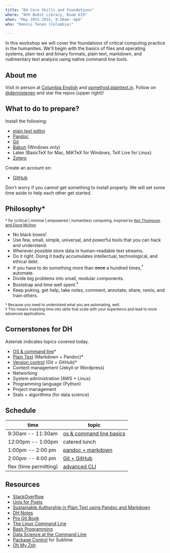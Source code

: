 ```yaml
---
title: "DH Core Skills and Foundations"
where: "NYU Bobst Library, Room 619"
when: "May 29th 2015, 9:30am--4pm"
who: "Dennis Tenen (Columbia)"

---
```


In this workshop we will cover the foundations of critical computing practice
in the humanities. We'll begin with the basics of files and operating systems,
plain text and binary formats, plain text, markdown, and rudimentary text
analysis using native command line tools.

## About me

Visit in person at [Columbia
English](http://english.columbia.edu/people/profile/453) and
[xpmethod.plaintext.in](http://xpmethod.plaintext.in/strains.html). Follow on
[@dennistenen](https://twitter.com/dennistenen) and star the repos (upper
right)!

## What to do to prepare?

Install the following:

- [plain text editor](http://www.sublimetext.com/2)
- [Pandoc](http://pandoc.org/installing.html)
- [Git](https://help.github.com/articles/set-up-git/)
- [Babun](http://babun.github.io/) (Windows only)
- Latex (BasicTeX for Mac, MiKTeX for Windows, TeX Live for Linux)
- [Zotero](https://www.zotero.org/)

Create an account on:

- [GitHub](https://github.com)

Don't worry if you cannot get something to install properly. We will set some
time aside to help each other get started.

## Philosophy\*
<sup>* for {critical | minimal | empowered | humanities} computing, inspired by [Ken Thompson and Doug
McIlroy](http://www.faqs.org/docs/artu/ch01s06.html)</sup>

- No black boxes!
- Use few, small, simple, universal, and powerful tools that you can hack and
  understand.
- Wherever possible store data in human-readable text streams.
- Do it right. Doing it badly accumulates intellectual, technological, and
  ethical debt.
- If you have to do something more than ~~once~~ a hundred times,<sup>†</sup>
  automate.
- Divide big problems into small, modular components.
- Bootstrap and time well spent.<sup>‡</sup>
- Keep poking, get help, take notes, comment, annotate, share, remix, and train
  others.

<sub>† Because you need to understand what you are automating, well.</sub>  
<sub>‡ This means investing time into skills that scale with your
experience and lead to more advanced applications.</sub>

## Cornerstones for DH

Asterisk indicates topics covered today.

- [OS & command line](https://github.com/denten/dhnotes/wiki/cli-basics)\*
- [Plain Text](http://programminghistorian.org/lessons/sustainable-authorship-in-plain-text-using-pandoc-and-markdown) (Markdown + Pandoc)\*
- [Version control](https://github.com/denten/dhnotes/wiki/github-workflow) (Git + GitHub)\*
- Content management (Jekyll or Wordpress)
- Networking
- System administration (AWS + Linux)
- Programming language (Python)
- Project management
- Stats + algorithms (for data science)

## Schedule

 time                  | topic
-----------------------|---------------------
9:30am -- 11:30am      | [os & command line basics](https://github.com/denten/dhnotes/wiki/cli-basics)
12:00pm -- 1:00pm      | catered lunch
1:00pm -- 2:00 pm       | [pandoc + markdown](http://programminghistorian.org/lessons/sustainable-authorship-in-plain-text-using-pandoc-and-markdown)
2:00pm -- 4:00 pm       | [Git + GitHub](https://github.com/denten/dhnotes/wiki/github-workflow)
flex (time permitting) | [advanced CLI](https://github.com/denten/dhnotes/wiki/cli-basics)

## Resources

- [StackOverflow](http://stackoverflow.com/)
- [Unix for Poets](http://doc.cat-v.org/unix/for-poets/)
- [Sustainable Authorship in Plain Text using Pandoc and Markdown](http://programminghistorian.org/lessons/sustainable-authorship-in-plain-text-using-pandoc-and-markdown.html)
- [DH Notes](https://github.com/denten/dhnotes/wiki)
- [Pro Git Book](https://progit.org/)
- [The Linux Command Line](http://linuxcommand.org/tlcl.php)
- [Bash Programming](http://tldp.org/HOWTO/Bash-Prog-Intro-HOWTO.html)
- [Data Science at the Command Line](http://datascienceatthecommandline.com/)
- [Package Control](https://packagecontrol.io/) for Sublime
- [Oh My Zsh](https://github.com/robbyrussell/oh-my-zsh)
